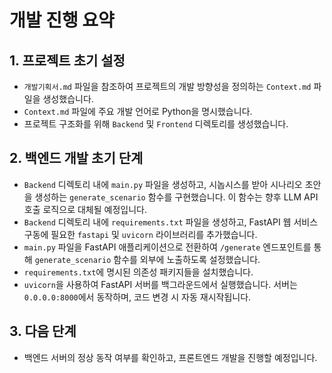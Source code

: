 # 개발 진행 요약

## 1. 프로젝트 초기 설정

- `개발기획서.md` 파일을 참조하여 프로젝트의 개발 방향성을 정의하는 `Context.md` 파일을 생성했습니다.
- `Context.md` 파일에 주요 개발 언어로 Python을 명시했습니다.
- 프로젝트 구조화를 위해 `Backend` 및 `Frontend` 디렉토리를 생성했습니다.

## 2. 백엔드 개발 초기 단계

- `Backend` 디렉토리 내에 `main.py` 파일을 생성하고, 시놉시스를 받아 시나리오 초안을 생성하는 `generate_scenario` 함수를 구현했습니다. 이 함수는 향후 LLM API 호출 로직으로 대체될 예정입니다.
- `Backend` 디렉토리 내에 `requirements.txt` 파일을 생성하고, FastAPI 웹 서비스 구동에 필요한 `fastapi` 및 `uvicorn` 라이브러리를 추가했습니다.
- `main.py` 파일을 FastAPI 애플리케이션으로 전환하여 `/generate` 엔드포인트를 통해 `generate_scenario` 함수를 외부에 노출하도록 설정했습니다.
- `requirements.txt`에 명시된 의존성 패키지들을 설치했습니다.
- `uvicorn`을 사용하여 FastAPI 서버를 백그라운드에서 실행했습니다. 서버는 `0.0.0.0:8000`에서 동작하며, 코드 변경 시 자동 재시작됩니다.

## 3. 다음 단계

- 백엔드 서버의 정상 동작 여부를 확인하고, 프론트엔드 개발을 진행할 예정입니다.
